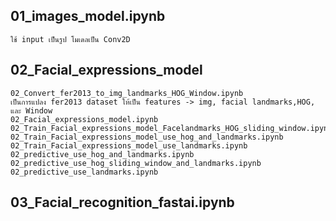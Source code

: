 ##	01_images_model.ipynb
	ใช้ input เป็นรูป โมเดลเป็น Conv2D

##	02_Facial_expressions_model
	02_Convert_fer2013_to_img_landmarks_HOG_Window.ipynb
	เป็นการแปลง fer2013 dataset ให้เป็น features -> img, facial landmarks,HOG, และ Window
	02_Facial_expressions_model.ipynb
	02_Train_Facial_expressions_model_Facelandmarks_HOG_sliding_window.ipynb
	02_Train_Facial_expressions_model_use_hog_and_landmarks.ipynb
	02_Train_Facial_expressions_model_use_landmarks.ipynb
	02_predictive_use_hog_and_landmarks.ipynb
	02_predictive_use_hog_sliding_window_and_landmarks.ipynb
	02_predictive_use_landmarks.ipynb
	

##	03_Facial_recognition_fastai.ipynb